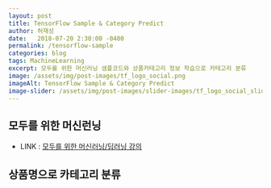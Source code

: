 ```yaml
---
layout: post
title: TensorFlow Sample & Category Predict
author: 허재성
date:   2018-07-20 2:30:00 -0400
permalink: /tensorflow-sample
categories: blog
tags: MachineLearning
excerpt: 모두를 위한 머신러닝 샘플코드와 상품카테고리 정보 학습으로 카테고리 분류
image: /assets/img/post-images/tf_logo_social.png
imageAlt: TensorFlow Sample & Category Predict
image-slider: /assets/img/post-images/slider-images/tf_logo_social_slider.png
---
```


## 모두를 위한 머신런닝
- LINK : <a href='https://hunkim.github.io/ml/'> 모두를 위한 머신러닝/딥러닝 강의 </a>

## 상품명으로 카테고리 분류
 